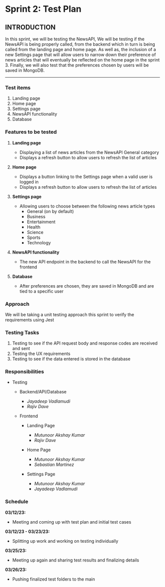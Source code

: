 # Sprint 2: Test Plan

## INTRODUCTION

In this sprint, we will be testing the NewsAPI, We will be testing if the NewsAPI is being properly called, from the backend which in turn is being called from the landing page and home page. As well as, the inclusion of a new Settings page that will allow users to narrow down their preference of news articles that will eventually be reflected on the home page in the sprint 3. Finally, we will also test that the preferences chosen by users will be saved in MongoDB.

---

### Test items

1. Landing page
2. Home page
3. Settings page
4. NewsAPI functionality
5. Database

### Features to be tested

1. **Landing page**

   - Displaying a list of news articles from the NewsAPI General category
   - Displays a refresh button to allow users to refresh the list of articles

2. **Home page**

   - Displays a button linking to the Settings page when a valid user is logged in
   - Displays a refresh button to allow users to refresh the list of articles

3. **Settings page**

   - Allowing users to choose between the following news article types
     - General (on by default)
     - Business
     - Entertainment
     - Health
     - Science
     - Sports
     - Technology

4. **NewsAPI functionality**
   - The new API endpoint in the backend to call the NewsAPI for the frontend
5. **Database**
   - After preferences are chosen, they are saved in MongoDB and are tied to a specific user

### Approach

We will be taking a unit testing approach this sprint to verify the requirements using Jest

### Testing Tasks

1. Testing to see if the API request body and response codes are received and sent
2. Testing the UX requirements
3. Testing to see if the data entered is stored in the database

### Responsibilities

- Testing

  - Backend/API/Database

    - _Jayadeep Vadlamudi_
    - _Rajiv Dave_

  - Frontend

    - Landing Page

      - _Mutunoor Akshay Kumar_
      - _Rajiv Dave_

    - Home Page

      - _Mutunoor Akshay Kumar_
      - _Sebastian Martinez_

    - Settings Page
      - _Mutunoor Akshay Kumar_
      - _Jayadeep Vadlamudi_

### Schedule

**03/12/23:**

- Meeting and coming up with test plan and initial test cases

**03/12/23 - 03/23/23:**

- Splitting up work and working on testing individually

**03/25/23:**

- Meeting up again and sharing test results and finalizing details

**03/26/23:**

- Pushing finalized test folders to the main
